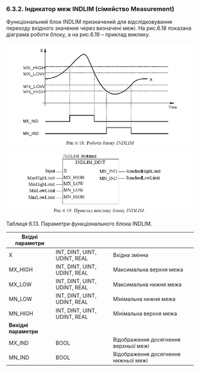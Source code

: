 ### 6.3.2. Індикатор меж INDLIM (сімейство Measurement) 

Функціональний блок INDLIM призначений для відслідковування переходу вхідного значення через визначені межі. На рис.6.18 показана діаграма роботи блоку, а на рис.6.19 – приклад виклику.

![img](media6/6_18.png)

![img](media6/6_19.png)

Таблиця 6.13. Параметри функціонального блока INDLIM.

| Вхідні параметри      |                               |                                        |
| --------------------- | ----------------------------- | -------------------------------------- |
| X                     | INT, DINT, UINT,  UDINT, REAL | Вхідна  змінна                         |
| MX_HIGH               | INT, DINT, UINT,  UDINT, REAL | Максимальна  верхня межа               |
| MX_LOW                | INT, DINT, UINT,  UDINT, REAL | Максимальна  нижня межа                |
| MN_LOW                | INT, DINT, UINT,  UDINT, REAL | Мінімальна  нижня межа                 |
| MN_HIGH               | INT, DINT, UINT,  UDINT, REAL | Мінімальна  верхня межа                |
| **Вихідні параметри** |                               |                                        |
| MX_IND                | BOOL                          | Відображення  досягнення верхньої межі |
| MN_IND                | BOOL                          | Відображення  досягнення нижньої межі  |

 